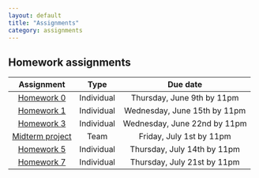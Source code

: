 ```yaml
---
layout: default
title: "Assignments"
category: assignments
---
```


## Homework assignments

Assignment | Type | Due date
:--------: | :--: | :------:
[Homework 0](assign/hw0.html) | Individual | Thursday, June 9th by 11pm
[Homework 1](assign/hw1.html) | Individual | Wednesday, June 15th by 11pm
[Homework 3](assign/hw3.html) | Individual | Wednesday, June 22nd by 11pm
[Midterm project](assign/midterm.html) | Team | Friday, July 1st by 11pm
[Homework 5](assign/hw5.html) | Individual | Thursday, July 14th by 11pm
[Homework 7](assign/hw7.html) | Individual | Thursday, July 21st by 11pm
